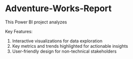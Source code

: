 # Adventure-Works-Report
This Power BI project analyzes

Key Features:

1. Interactive visualizations for data exploration
2. Key metrics and trends highlighted for actionable insights
3. User-friendly design for non-technical stakeholders
